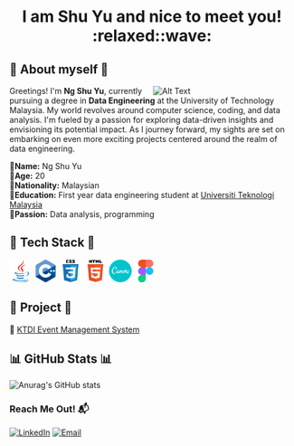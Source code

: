 <h1 align="center"> I am Shu Yu and nice to meet you! :relaxed::wave: </h1>

##  :shaved_ice: About myself :shaved_ice:
<img src="https://i.pinimg.com/originals/c2/a1/1d/c2a11dae4a9e153f1d01a12107ca3912.gif" alt="Alt Text" width="250" align="right">

Greetings! I'm __Ng Shu Yu__, currently pursuing a degree in __Data Engineering__ at the University of Technology Malaysia. My world revolves around computer science, coding, and data analysis. I'm fueled by a passion for exploring data-driven insights and envisioning its potential impact. As I journey forward, my sights are set on embarking on even more exciting projects centered around the realm of data engineering.

:small_blue_diamond:__Name:__ Ng Shu Yu <br>
:small_blue_diamond:__Age:__ 20 <br>
:small_blue_diamond:__Nationality:__ Malaysian       
:small_blue_diamond:__Education:__ First year data engineering student at [Universiti Teknologi Malaysia](https://www.utm.my)       
:small_blue_diamond:__Passion:__ Data analysis, programming

## :telescope: Tech Stack :telescope:
 <img src="https://raw.githubusercontent.com/devicons/devicon/master/icons/java/java-original.svg" alt="java" width="40" height="40"/> <img src="https://raw.githubusercontent.com/devicons/devicon/master/icons/cplusplus/cplusplus-original.svg" alt="cplusplus" width="40" height="40"/> <img src="https://raw.githubusercontent.com/devicons/devicon/master/icons/css3/css3-original-wordmark.svg" alt="css3" width="40" height="40"/> <img src="https://raw.githubusercontent.com/devicons/devicon/master/icons/html5/html5-original-wordmark.svg" alt="html5" width="40" height="40"/> <img src="https://raw.githubusercontent.com/devicons/devicon/master/icons/canva/canva-original.svg" alt="canva" width="40" height="40"/> <img src="https://raw.githubusercontent.com/devicons/devicon/master/icons/figma/figma-original.svg" alt="figma" width="40" height="40"/>

## :memo: Project :memo: 
:small_orange_diamond: [KTDI Event Management System](https://github.com/drshahizan/software-engineering/tree/main/project/project/sec01/curiousity)

## :bar_chart: GitHub Stats :bar_chart:
![Anurag's GitHub stats](https://github-readme-stats.vercel.app/api?username=ShuYu03&show_icons=true&theme=dracula)

### Reach Me Out! :mailbox_with_mail:
<a href="https://www.linkedin.com/in/ng-shu-yu-556884266/"><img alt="LinkedIn" src="https://img.shields.io/badge/-NgShuYu-blue?style=flat&logo=Linkedin&logoColor=white"></a>
<a href="mailto:shu.yu2003@graduate.utm.my"><img alt="Email" src="https://img.shields.io/badge/Email-shu.yu2003%40graduate.utm.my-red"></a>


